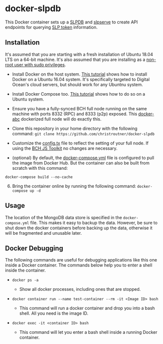 # docker-slpdb
This Docker container sets up
a [SLPDB](https://github.com/christroutner/SLPDB) and
[slpserve](https://github.com/fountainhead-cash/slpserve)
to create API endpoints for querying [SLP token](https://simpleledger.cash/) information.

## Installation
It's assumed that you are starting with a fresh installation of Ubuntu 18.04
LTS on a 64-bit machine.
It's also assumed that you are installing as
a [non-root user with sudo privileges](https://www.digitalocean.com/community/tutorials/initial-server-setup-with-ubuntu-16-04).

- Install Docker on the host system.
[This tutorial](https://www.digitalocean.com/community/tutorials/how-to-install-and-use-docker-on-ubuntu-16-04)
shows how to install Docker on a Ubuntu 16.04 system. It's specifically targeted
to Digital Ocean's cloud servers, but should work for any Ubuntnu system.

- Install Docker Compose too.
[This tutorial](https://www.digitalocean.com/community/tutorials/how-to-install-docker-compose-on-ubuntu-16-04)
shows how to do so on a Ubuntu system.

- Ensure you have a fully-synced BCH full node running on the same machine with
ports 8332 (RPC) and 8333 (p2p) exposed.
This [docker-abc](https://github.com/christroutner/docker-abc) dockerized
full node will do exactly this.

- Clone this repository in your home directory with the following command:
`git clone https://github.com/christroutner/docker-slpdb`

- Customize the [config.tx](config.ts) file to reflect
the setting of your full node. If using
the [BCH JS Toolkit](https://bchjs.cash) no changes are necessary.

- (optional) By default,
the [docker-compose.yml](docker-compose.yml) file is configured to pull the image
from Docker Hub. But the container can also be built from scratch with this
command:

`docker-compose build --no-cache`

6. Bring the container online by running the following command:
`docker-compose up -d`

## Usage
The location of the MongoDB data store is specified in the `docker-compose.yml` file.
This makes it easy to backup the data. However, be sure to shut down the docker
containers before backing up the data, otherwise it will be fragmented and unusable later.

## Docker Debugging
The following commands are useful for debugging applications like this one
inside a Docker container. The commands below help you to enter a shell
inside the container.

* `docker ps -a`
  * Show all docker processes, including ones that are stopped.

* `docker container run --name test-container --rm -it <Image ID> bash`
  * This command will run a docker container and drop you into a bash shell.
  All you need is the image ID.

* `docker exec -it <container ID> bash`
  * This command will let you enter a bash shell inside a running Docker container.
